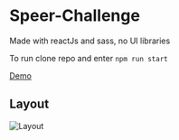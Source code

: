 # Speer-Challenge

Made with reactJs and sass, no UI libraries

To run clone repo and enter `npm run start`

[Demo](https://speer-challenge.herokuapp.com/)

## Layout
![Layout](https://user-images.githubusercontent.com/15314851/180704655-a5bea559-c0db-49eb-b961-dc25f57442e6.png)
